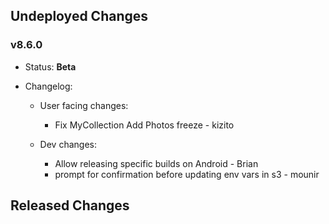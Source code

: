 ## Undeployed Changes

### v8.6.0

- Status: **Beta**
- Changelog:

  - User facing changes:

    - Fix MyCollection Add Photos freeze - kizito

  - Dev changes:
    - Allow releasing specific builds on Android - Brian
    - prompt for confirmation before updating env vars in s3 - mounir

<!-- DO NOT CHANGE -->

## Released Changes
